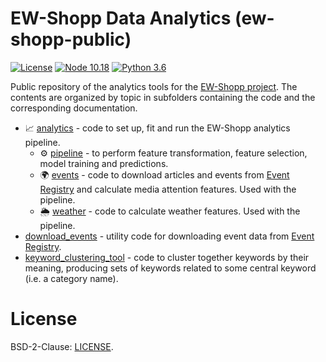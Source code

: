 # EW-Shopp Data Analytics (ew-shopp-public)

[![License](https://img.shields.io/badge/License-BSD%202--Clause-blue.svg)](./License) [![Node 10.18](https://img.shields.io/badge/node-10.18.1-blue.svg)](https://nodejs.org/docs/latest-v10.x/api/)  [![Python 3.6](https://img.shields.io/badge/python-3.6+-blue.svg)](https://www.python.org/downloads/release/python-360/) 

Public repository of the analytics tools for the [EW-Shopp project][ew_shopp_link]. The contents are organized by topic in subfolders containing the code and the corresponding documentation.    

* 📈 [analytics](analytics/) - code to set up, fit and run the EW-Shopp analytics pipeline. 
    * ⚙️ [pipeline](analytics/pipeline/) - to perform feature transformation, feature selection, model training and predictions.    
    * 🌍 [events](analytics/events/) - code to download articles and events from [Event Registry][er_link] and calculate media attention features. Used with the pipeline.    
    * 🌦️ [weather](analytics/weather/) - code to calculate weather features. Used with the pipeline. 
* [download_events](download_events/) - utility code for downloading event data from [Event Registry][er_link]. 
* [keyword_clustering_tool](keyword_clustering/) - code to cluster together keywords by their meaning, producing sets of keywords related to some central keyword (i.e. a category name). 

# License    

BSD-2-Clause: [LICENSE](./License).
 
[er_link]: http://eventregistry.org/
[ew_shopp_link]: https://www.ew-shopp.eu/
